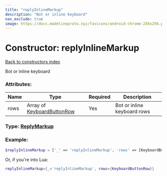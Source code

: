 ```yaml
---
title: "replyInlineMarkup"
description: "Bot or inline keyboard"
nav_exclude: true
image: https://docs.madelineproto.xyz/favicons/android-chrome-256x256.png
---
```

# Constructor: replyInlineMarkup  
[Back to constructors index](index.md)



Bot or inline keyboard

### Attributes:

| Name     |    Type       | Required | Description |
|----------|---------------|----------|-------------|
|rows|Array of [KeyboardButtonRow](../types/KeyboardButtonRow.md) | Yes|Bot or inline keyboard rows|



### Type: [ReplyMarkup](../types/ReplyMarkup.md)


### Example:

```php
$replyInlineMarkup = ['_' => 'replyInlineMarkup', 'rows' => [KeyboardButtonRow, KeyboardButtonRow]];
```  


Or, if you're into Lua:

```lua
replyInlineMarkup={_='replyInlineMarkup', rows={KeyboardButtonRow}}

```


